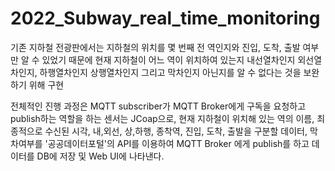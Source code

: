 # 2022_Subway_real_time_monitoring

기존 지하철 전광판에서는 지하철의 위치를 몇 번째 전 역인지와 진입, 도착, 출발 여부만 알 수 있었기 때문에 현재 지하철이 어느 역이 위치하여 있는지 내선열차인지 외선열차인지, 하행열차인지 상행열차인지 그리고 막차인지 아닌지를 알 수 없다는 것을 보완하기 위해 구현

전체적인 진행 과정은 MQTT subscriber가 MQTT Broker에게 구독을 요청하고 publish하는 역할을 하는 센서는 JCoap으로, 현재 지하철이 위치해 있는 역의 이름, 최종적으로 수신된 시각, 내,외선, 상,하행, 종착역, 진입, 도착, 출발을 구분할 데이터, 막차여부를 '공공데이터포털'의 API를 이용하여 MQTT Broker 에게 publish를 하고 데이터를 DB에 저장 및 Web UI에 나타낸다.
